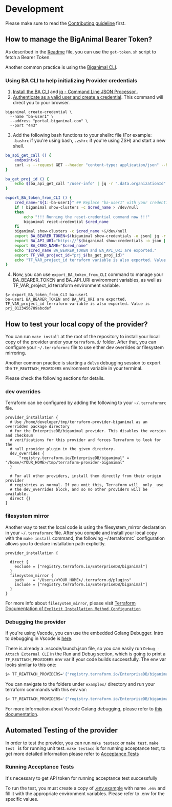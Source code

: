 # Development

Please make sure to read the [Contributing guideline](./CONTRIBUTING.md) first.

## How to manage the BigAnimal Bearer Token?

As described in the [Readme](./README.md#getting-an-api-token) file, you can use the `get-token.sh` script to fetch a Bearer Token.

Another common practice is using the [Biganimal CLI](https://www.enterprisedb.com/docs/biganimal/latest/reference/cli/).

### Using BA CLI to help initializing Provider credentials

1. [Install the BA CLI](https://www.enterprisedb.com/docs/biganimal/latest/reference/cli/#installing-the-cli) and [jq - Command Line JSON Processor ](https://stedolan.github.io/jq/).
1. [Authenticate as a valid user and create a credential](https://www.enterprisedb.com/docs/biganimal/latest/reference/cli/#installing-the-cli). This command will direct you to your browser.
```shell
biganimal create-credential \
  --name "ba-user1" \
  --address "portal.biganimal.com" \
  --port "443"
```
3. Add the following bash functions to your shellrc file (For example: `.bashrc` if you're using bash, `.zshrc` if you're using ZSH) and start a new shell.
```bash
ba_api_get_call () {
	endpoint=$1
	curl -s --request GET --header "content-type: application/json" --header "authorization: Bearer $BA_BEARER_TOKEN" --url "$BA_API_URI$endpoint"
}

ba_get_proj_id () {
	echo $(ba_api_get_call "/user-info" | jq -r ".data.organizationId" | cut -d"_" -f2)
}

export_BA_token_from_CLI () {
	cred_name="${1:-ba-user1}" ## Replace "ba-user1" with your credential name, if you're using something different
	if ! biganimal show-clusters -c $cred_name > /dev/null
	then
		echo "!!! Running the reset-credential command now !!!"
		biganimal reset-credential $cred_name
	fi
	biganimal show-clusters -c $cred_name >&/dev/null
	export BA_BEARER_TOKEN=$(biganimal show-credentials -o json| jq -r --arg CREDNAME "$cred_name" '.[]|select(.name==$CREDNAME).accessToken')
	export BA_API_URI="https://"$(biganimal show-credentials -o json | jq -r --arg CREDNAME "$cred_name" '.[]|select(.name==$CREDNAME).address')/api/v3
	export BA_CRED_NAME="$cred_name"
	echo "$cred_name BA_BEARER_TOKEN and BA_API_URI are exported."
	export TF_VAR_project_id="prj_$(ba_get_proj_id)"
	echo "TF_VAR_project_id terraform variable is also exported. Value is $TF_VAR_project_id"
}
```
4. Now, you can use `export_BA_token_from_CLI` command to manage your BA_BEARER_TOKEN and BA_API_URI environment variables, as well as TF_VAR_project_id terraform environment variable.
```console
$> export_BA_token_from_CLI ba-user1
ba-user1 BA_BEARER_TOKEN and BA_API_URI are exported.
TF_VAR_project_id terraform variable is also exported. Value is prj_0123456789abcdef
```


## How to test your local copy of the provider?

You can run `make install` at the root of the repository to install your local copy of the provider under your `terraform.d/` folder. After that, you can configure your `~/.terraformrc` file to use either dev overrides or filesystem mirroring.

Another common practice is starting a `delve` debugging session to export the  `TF_REATTACH_PROVIDERS` environment variable in your terminal.

Please check the following sections for details.


### dev overrides

Terraform can be configured by adding the following to your `~/.terraformrc` file.

```
provider_installation {
  # Use /home/developer/tmp/terraform-provider-biganimal as an overridden package directory
  # for the EnterpriseDB/biganimal provider. This disables the version and checksum
  # verifications for this provider and forces Terraform to look for the
  # null provider plugin in the given directory.
  dev_overrides {
      "registry.terraform.io/EnterpriseDB/biganimal" = "/home/<YOUR_HOME>/tmp/terraform-provider-biganimal"
  }

  # For all other providers, install them directly from their origin provider
  # registries as normal. If you omit this, Terraform will _only_ use
  # the dev_overrides block, and so no other providers will be available.
  direct {}
}
```


### filesystem mirror

Another way to test the local code is using the filesystem_mirror declaration in your `~/.terraformrc` file.
After you compile and install your local copy with the `make install` command, the following ~/.terraformrc`
configuration allows you to declare installation path explicitly.

```
provider_installation {

  direct {
    exclude = ["registry.terraform.io/EnterpriseDB/biganimal"]
  }
  filesystem_mirror {
    path    = "/Users/<YOUR_HOME>/.terraform.d/plugins"
    include = ["registry.terraform.io/EnterpriseDB/biganimal"]
  }
}
```

For more info about `filesystem_mirror`, please
visit [Terraform Documentation of `Explicit Installation Method Configuration`](https://developer.hashicorp.com/terraform/cli/config/config-file#explicit-installation-method-configuration)


### Debugging the provider

If you're using Vscode, you can use the embedded Golang Debugger. Intro to debugging in Vscode
is [here](https://code.visualstudio.com/docs/editor/debugging).

There is already a .vscode/launch.json file, so you can easily run `Debug - Attach External CLI` in the Run and Debug
section, which is going to print a `TF_REATTACH_PROVIDERS` env var if your code builds successfully. The env var looks
similar to this one:

```bash
$> TF_REATTACH_PROVIDERS='{"registry.terraform.io/EnterpriseDB/biganimal":{"Protocol":"grpc","ProtocolVersion":5,"Pid":14123,"Test":true,"Addr":{"Network":"unix","String":"/var/folders/99/kt3b7rgn7wbcc55jt9zv_rch0000gn/T/plugin608643082"}}}'
```

You can navigate to the folders under `examples/` directory and run your terraform commands with this env var:

```bash
$> TF_REATTACH_PROVIDERS='{"registry.terraform.io/EnterpriseDB/biganimal":{"Protocol":"grpc","ProtocolVersion":5,"Pid":14123,"Test":true,"Addr":{"Network":"unix","String":"/var/folders/99/kt3b7rgn7wbcc55jt9zv_rch0000gn/T/plugin608643082"}}}' terraform plan
```

For more information about Vscode Golang debugging, please refer
to [this documentation](https://github.com/golang/vscode-go/blob/master/docs/debugging.md).

## Automated Testing of the provider

In order to test the provider, you can run `make testacc` or `make test`. `make test ` is for running unit
test. `make testacc` is for running acceptance test, to get more detailed information please refer
to [Acceptance Tests](https://developer.hashicorp.com/terraform/plugin/sdkv2/testing/acceptance-tests)

### Running Acceptance Tests

It's necessary to get API token for running acceptance test successfully

To run the test, you must create a copy of [.env.example](.env.example) with name `.env` and fill it with the appropriate environment variables.  Please refer
to .env for the specific values.
